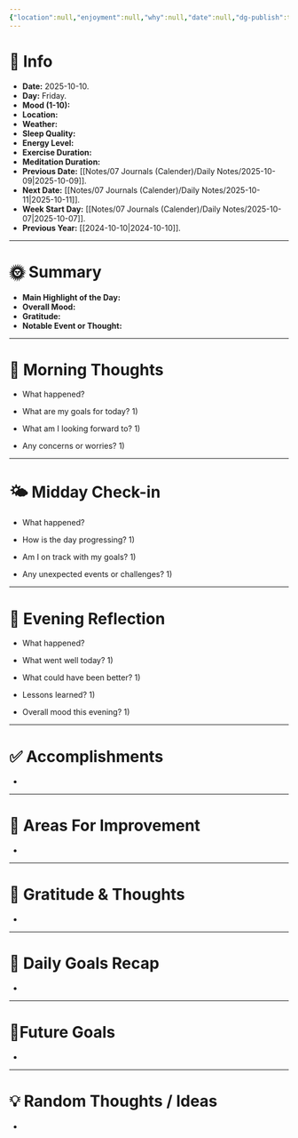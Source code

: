 ```yaml
---
{"location":null,"enjoyment":null,"why":null,"date":null,"dg-publish":true,"dg-home":null,"tags":["dailyreviews"],"aliases":null,"meditation":null,"exercise":null,"sleep_quality":null,"mood":null,"energy_level":null,"weather":null,"permalink":"/notes/07-journals-calender/daily-notes/2025-09-28/","dgPassFrontmatter":true,"updated":"2025-10-10T08:21:17.633+05:30"}
---
```


# 📅 Info

- **Date:** 2025-10-10.
- **Day:** Friday.
- **Mood (1-10):** 
- **Location:** 
- **Weather:** 
- **Sleep Quality:** 
- **Energy Level:** 
- **Exercise Duration:** 
- **Meditation Duration:** 
- **Previous Date:** [[Notes/07 Journals (Calender)/Daily Notes/2025-10-09\|2025-10-09]].
- **Next Date:** [[Notes/07 Journals (Calender)/Daily Notes/2025-10-11\|2025-10-11]].
- **Week Start Day:** [[Notes/07 Journals (Calender)/Daily Notes/2025-10-07\|2025-10-07]].
- **Previous Year:** [[2024-10-10\|2024-10-10]].

---

# 🌞 Summary

- **Main Highlight of the Day:** 
- **Overall Mood:** 
- **Gratitude:** 
- **Notable Event or Thought:** 

---

# 🧠 Morning Thoughts

- What happened? 
	

- What are my goals for today?
	1) 

- What am I looking forward to?
	1) 

- Any concerns or worries?
	1) 

---

# 🌤️ Midday Check-in

- What happened? 
	

- How is the day progressing?
	1) 

- Am I on track with my goals?
	1) 

- Any unexpected events or challenges?
	1) 

---

# 🌙 Evening Reflection

- What happened? 
	

- What went well today?
	1) 

- What could have been better?
	1) 

- Lessons learned?
	1) 

- Overall mood this evening?
	1) 

---

# ✅ Accomplishments

 - 

---

# 🔄 Areas For Improvement

 - 

---

# 🙏 Gratitude & Thoughts

 - 

---

# 🎯 Daily Goals Recap

 - 

---

# 🌌Future Goals

- 

---

# 💡 Random Thoughts / Ideas

- 